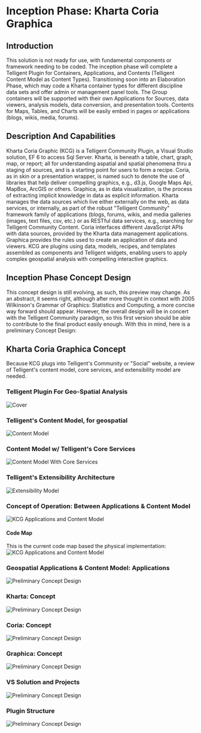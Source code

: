 # Inception Phase: Kharta Coria Graphica
## Introduction
This solution is not ready for use, with fundamental components or framework needing to be coded. The inception phase will complete a Telligent Plugin for Containers, Applications, and Contents (Telligent Content Model as Content Types). Transitioning soon into an Elaboration Phase, which may code a Kharta container types for different discipline data sets and offer admin or management panel tools. The Group containers will be supported with their own Applications for Sources, data viewers, analysis models, data conversion, and presentation tools. Contents for Maps, Tables, and Charts will be easily embed in pages or applications (blogs, wikis, media, forums).
## Description And Capabilities
Kharta Coria Graphic (KCG) is a Telligent Community Plugin, a Visual Studio solution, EF 6 to access Sql Server.  Kharta, is beneath a table, chart, graph, map, or report; all for understanding aspatial and spatial phenomena thru a staging of sources, and is a starting point for users to form a recipe.  Coria, as in skin or a presentation wrapper, is named such to denote the use of libraries that help deliver compelling graphics, e.g., d3.js, Google Maps Api, MapBox, ArcGIS or others.  Graphica, as in data visualization, is the process of extracting implicit knowledge in data as explicit information.  Kharta manages the data sources which live either externally on the web, as data services, or internally, as part of the robust "Telligent Community" framework family of applications (blogs, forums, wikis, and media galleries (images, text files, csv, etc.) or as RESTful data services, e.g., searching for Telligent Community Content.  Coria interfaces different JavaScript APIs with data sources, provided by the Kharta data management applications.  Graphica provides the rules used to create an application of data and viewers. KCG are plugins using data, models, recipes, and templates assembled as components and Telligent widgets, enabling users to apply complex geospatial analysis with compelling interactive graphics.
## Inception Phase Concept Design
This concept design is still evolving, as such, this preview may change. As an abstract, it seems right, although after more thought in context with 2005 Wilkinson's Grammar of Graphics: Statistics and Computing, a more concise way forward should appear. However, the overall design will be in concert with the Telligent Community paradigm, so this first version should be able to contribute to the final product easily enough.  With this in mind, here is a preliminary Concept Design:
## Kharta Coria Graphica Concept
Because KCG plugs into Telligent's Community or "Social" website, a review of Telligent's content model, core services, and extensibility model are needed.  
### Telligent Plugin For Geo-Spatial Analysis
![Cover](https://raw.githubusercontent.com/powersparks/kharta-coria-graphica/master/img/Slide1.png)
### Telligent's Content Model, for geospatial
![Content Model](https://raw.githubusercontent.com/powersparks/kharta-coria-graphica/master/img/Slide2.png)
### Content Model w/ Telligent's Core Services
![Content Model With Core Services](https://raw.githubusercontent.com/powersparks/kharta-coria-graphica/master/img/Slide3.png)
### Telligent's Extensibility Architecture
![Extensibility Model](https://raw.githubusercontent.com/powersparks/kharta-coria-graphica/master/img/Slide4.png)
### Concept of Operation: Between Applications & Content Model
![KCG Applications and Content Model ](https://raw.githubusercontent.com/powersparks/kharta-coria-graphica/master/img/Slide5.png)
#### Code Map
This is the current code map based the physical implementation:
![KCG Applications and Content Model ](https://github.com/powersparks/kharta-coria-graphica/blob/master/img/codeMapKCG.png)
### Geospatial Applications & Content Model: Applications
![Preliminary Concept Design](https://raw.githubusercontent.com/powersparks/kharta-coria-graphica/master/img/Slide6.png)
### Kharta: Concept
![Preliminary Concept Design](https://raw.githubusercontent.com/powersparks/kharta-coria-graphica/master/img/Slide7.png)
### Coria: Concept
![Preliminary Concept Design](https://raw.githubusercontent.com/powersparks/kharta-coria-graphica/master/img/Slide8.png)
### Graphica: Concept
![Preliminary Concept Design](https://raw.githubusercontent.com/powersparks/kharta-coria-graphica/master/img/Slide9.png)
### VS Solution and Projects
![Preliminary Concept Design](https://raw.githubusercontent.com/powersparks/kharta-coria-graphica/master/img/Slide10.png)
### Plugin Structure
![Preliminary Concept Design](https://raw.githubusercontent.com/powersparks/kharta-coria-graphica/master/img/Slide11.png)
